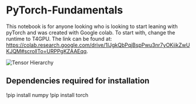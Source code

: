 # PyTorch-Fundamentals
This notebook is for anyone looking who is looking to start leaning with pyTorch and was created with Google colab. To start with, change the runtime to T4GPU. The link can be found at: https://colab.research.google.com/drive/1IJgkQbPqjBspPwu3nr7yOKiikZwUKJQM#scrollTo=URPPgKZAAEqq. 

![Tensor Hierarchy](https://storage.googleapis.com/gemini-generated-images/0b45920d0f7a5ec5/image.png "Visualizing Scalar, Vector, Matrix, and Tensor")

## Dependencies required for installation
!pip install numpy
!pip install torch
 
